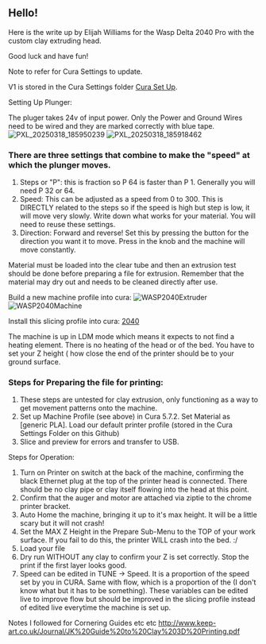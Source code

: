 ## Hello!

Here is the write up by Elijah Williams for the Wasp Delta 2040 Pro with the custom clay extruding head.

Good luck and have fun!

Note to refer for Cura Settings to update. 

V1 is stored in the Cura Settings folder [Cura Set Up](CuraSettings/).

Setting Up Plunger:

The pluger takes 24v of input power.
Only the Power and Ground Wires need to be wired and they are marked correctly with blue tape.
![PXL_20250318_185950239](https://github.com/user-attachments/assets/d4547665-5117-441b-b087-c6f2b6715fb3)
![PXL_20250318_185918462](https://github.com/user-attachments/assets/b659b0d4-0d5e-4030-85d0-53a477e4a78d)



### There are three settings that combine to make the "speed" at which the plunger moves.

1. Steps or "P": this is fraction so P 64 is faster than P 1. Generally you will need P 32 or 64.
2. Speed: This can be adjusted as a speed from 0 to 300. This is DIRECTLY related to the steps so if the speed is high but step is low, it will move very slowly. Write down what works for your material. You will need to reuse these settings.
3. Direction: Forward and reverse! Set this by pressing the button for the direction you want it to move. Press in the knob and the machine will move constantly.

Material must be loaded into the clear tube and then an extrusion test should be done before preparing a file for extrusion. Remember that the material may dry out and needs to be cleaned directly after use.


Build a new machine profile into cura:
![WASP2040Extruder](https://github.com/user-attachments/assets/f0f48206-fad1-4e55-91fa-17996a01b22d)
![WASP2040Machine](https://github.com/user-attachments/assets/53244032-835f-416c-938d-514df9c212d2)

Install this slicing profile into cura:
[2040](https://github.com/DigitalFabricationLab-NYIT-SoAD/resources/blob/main/RobotLab/ClayPrinting/CuraSettings/WASP2040_CLAY.curaprofile)

The machine is up in LDM mode which means it expects to not find a heating element. There is no heating of the head or of the bed. 
You have to set your Z height ( how close the end of the printer should be to your ground surface. 


### Steps for Preparing the file for printing:

1. These steps are untested for clay extrusion, only functioning as a way to get movement patterns onto the machine.
2. Set up Machine Profile (see above) in Cura 5.7.2. Set Material as [generic PLA]. Load our default printer profile (stored in the Cura Settings Folder on this Github)
3. Slice and preview for errors and transfer to USB.

Steps for Operation:

1. Turn on Printer on switch at the back of the machine, confirming the black Ethernet plug at the top of the printer head is connected. There should be no clay pipe or clay itself flowing into the head at this point.
2. Confirm that the auger and motor are attached via ziptie to the chrome printer bracket.
3. Auto Home the machine, bringing it up to it's max height. It will be a little scary but it will not crash!
4. Set the MAX Z Height in the Prepare Sub-Menu to the TOP of your work surface. If you fail to do this, the printer WILL crash into the bed. :/
5. Load your file 
6. Dry run WITHOUT any clay to confirm your Z is set correctly. Stop the print if the first layer looks good.
7. Speed can be edited in TUNE -> Speed. It is a proportion of the speed set by you in CURA. Same with flow, which is a proportion of the (I don't know what but it has to be something). These variables can be edited live to improve flow but should be improved in the slicing profile instead of edited live everytime the machine is set up.

Notes I followed for Cornering Guides etc etc
http://www.keep-art.co.uk/Journal/JK%20Guide%20to%20Clay%203D%20Printing.pdf
